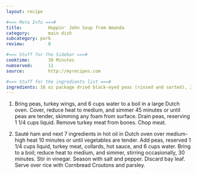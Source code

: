 ```yaml
---
layout: recipe

#=== Meta Info ===#
title: 			Hoppin' John Soup from Amanda
category:		main dish		
subcategory: pork
review:			0

#=== Stuff for the Sidebar ===#
cooktime:		30 Minutes
numserved:		11
source:			http://myrecipes.com

#=== Stuff for the ingredients list ===#
ingredients: 16 oz package dried black-eyed peas (rinsed and sorted), 2 pounds smoked turkey wings, 1/3 cup finely chopped country ham, 1/4 teaspoon dried crushed red pepper, 2 garlic cloves (minced), 1 jalapeño pepper (seeded and minced), 2 carrots (cut in to 1-inch pieces), 1 celery rib (diced), 1 large sweet onion (diced), 1 bay leaf, 2 tablespoons canola oil, 16 oz package fresh collared greens, 1 tablespoon hot sauce, 1 tablespoon apple cider vinegar, hot cooked brown rice, cornbread croutons, flat-leaf parsley leaves
---
```


1. Bring peas, turkey wings, and 6 cups water to a boil in a large Dutch oven. Cover, reduce heat to medium, and simmer 45 minutes or until peas are tender, skimming any foam from surface. Drain peas, reserving 1 1/4 cups liquid. Remove turkey meat from bones. Chop meat.

2. Sauté ham and next 7 ingredients in hot oil in Dutch oven over medium-high heat 10 minutes or until vegetables are tender. Add peas, reserved 1 1/4 cups liquid, turkey meat, collards, hot sauce, and 6 cups water. Bring to a boil; reduce heat to medium, and simmer, stirring occasionally, 30 minutes. Stir in vinegar. Season with salt and pepper. Discard bay leaf. Serve over rice with Cornbread Croutons and parsley.
